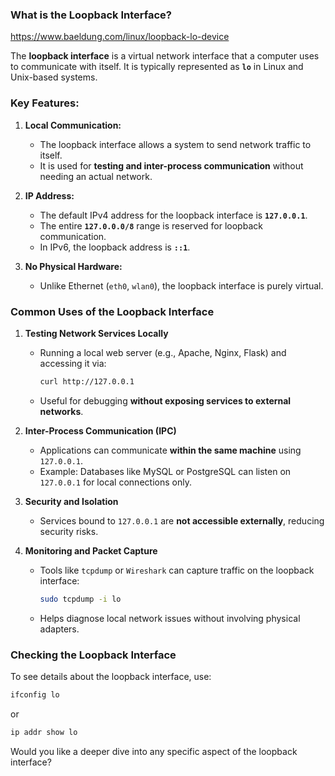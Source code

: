### **What is the Loopback Interface?**

https://www.baeldung.com/linux/loopback-lo-device

The **loopback interface** is a virtual network interface that a computer uses to communicate with itself. It is typically represented as **`lo`** in Linux and Unix-based systems.

### **Key Features:**
1. **Local Communication:**  
   - The loopback interface allows a system to send network traffic to itself.
   - It is used for **testing and inter-process communication** without needing an actual network.

2. **IP Address:**  
   - The default IPv4 address for the loopback interface is **`127.0.0.1`**.
   - The entire **`127.0.0.0/8`** range is reserved for loopback communication.
   - In IPv6, the loopback address is **`::1`**.

3. **No Physical Hardware:**  
   - Unlike Ethernet (`eth0`, `wlan0`), the loopback interface is purely virtual.

### **Common Uses of the Loopback Interface**
1. **Testing Network Services Locally**
   - Running a local web server (e.g., Apache, Nginx, Flask) and accessing it via:
     ```bash
     curl http://127.0.0.1
     ```
   - Useful for debugging **without exposing services to external networks**.

2. **Inter-Process Communication (IPC)**
   - Applications can communicate **within the same machine** using `127.0.0.1`.
   - Example: Databases like MySQL or PostgreSQL can listen on `127.0.0.1` for local connections only.

3. **Security and Isolation**
   - Services bound to `127.0.0.1` are **not accessible externally**, reducing security risks.

4. **Monitoring and Packet Capture**
   - Tools like `tcpdump` or `Wireshark` can capture traffic on the loopback interface:
     ```bash
     sudo tcpdump -i lo
     ```
   - Helps diagnose local network issues without involving physical adapters.

### **Checking the Loopback Interface**
To see details about the loopback interface, use:
```bash
ifconfig lo
```
or
```bash
ip addr show lo
```

Would you like a deeper dive into any specific aspect of the loopback interface?
